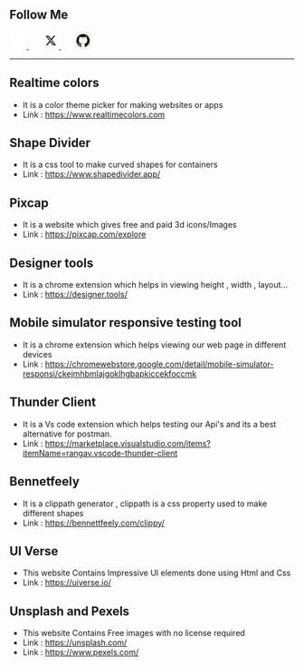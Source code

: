 ## Follow Me

<a href="https://linkedin.com/in/narasimhavaddala">
  <img src="./social_Icons/Linkedin.png" alt="Sample Image" width="30" height="30">
</a>&nbsp;&nbsp;&nbsp;&nbsp;&nbsp;
<a href="https://x.com/narasimha_62">
  <img src="./social_Icons/x.png" alt="Sample Image" width="30" height="30">
</a>  
</a>&nbsp;&nbsp;&nbsp;&nbsp;&nbsp;
<a href="https://github.com/narasimhavaddala">
  <img src="./social_Icons/github-inverted.svg" alt="Sample Image" width="30" height="30" >
</a>  
</a>

<br>
<hr>



## Realtime colors 
* It is a color theme picker for making websites or apps
* Link : https://www.realtimecolors.com

## Shape Divider

<!-- Using HTML -->


* It is a css tool to make curved shapes for containers 
* Link : https://www.shapedivider.app/

## Pixcap
* It is a website which gives free and paid 3d icons/Images 
* Link : https://pixcap.com/explore

## Designer tools
* It is a chrome extension which helps in viewing height , width , layout...
* Link : https://designer.tools/

## Mobile simulator responsive testing tool
- It is a chrome extension which helps viewing our web page in different devices 
- Link : https://chromewebstore.google.com/detail/mobile-simulator-responsi/ckejmhbmlajgoklhgbapkiccekfoccmk 

## Thunder Client
- It is a Vs code extension which helps testing our Api's and its a best alternative for postman.
- Link : https://marketplace.visualstudio.com/items?itemName=rangav.vscode-thunder-client 

## Bennetfeely
- It is a clippath generator , clippath is a css property used to make different shapes<br>
- Link : https://bennettfeely.com/clippy/

## UI Verse
- This website Contains Impressive UI elements done using Html and Css<br>
- Link : https://uiverse.io/

## Unsplash and Pexels
- This website Contains Free images with no license required<br>
- Link : https://unsplash.com/
- Link : https://www.pexels.com/




